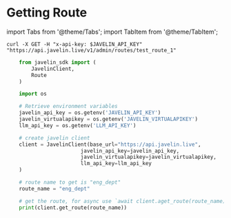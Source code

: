 # Getting Route
import Tabs from '@theme/Tabs';
import TabItem from '@theme/TabItem';

<Tabs>
<TabItem value="shell" label="cURL">

```shell
curl -X GET -H "x-api-key: $JAVELIN_API_KEY" "https://api.javelin.live/v1/admin/routes/test_route_1"  
```

</TabItem>
<TabItem value="py" label="Python">

```py
    from javelin_sdk import (
        JavelinClient,
        Route
    )

    import os

    # Retrieve environment variables
    javelin_api_key = os.getenv('JAVELIN_API_KEY')
    javelin_virtualapikey = os.getenv('JAVELIN_VIRTUALAPIKEY')
    llm_api_key = os.getenv('LLM_API_KEY')

    # create javelin client
    client = JavelinClient(base_url="https://api.javelin.live",
                        javelin_api_key=javelin_api_key,
                        javelin_virtualapikey=javelin_virtualapikey,
                        llm_api_key=llm_api_key
    ) 

    # route name to get is "eng_dept"
    route_name = "eng_dept"

    # get the route, for async use `await client.aget_route(route_name)`
    print(client.get_route(route_name))
```

</TabItem>
</Tabs>
